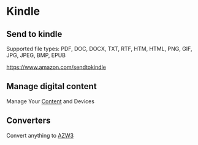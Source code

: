# Kindle

## Send to kindle

Supported file types: PDF, DOC, DOCX, TXT, RTF, HTM, HTML, PNG, GIF, JPG, JPEG, BMP, EPUB

https://www.amazon.com/sendtokindle

## Manage digital content

Manage Your [Content](https://www.amazon.com/hz/mycd/digital-console/contentlist/pdocs) and Devices

## Converters

Convert anything to [AZW3](https://convertio.co/azw3-converter/)